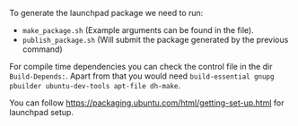 To generate the launchpad package we need to run:

* `make_package.sh` (Example arguments can be found in the file).
* `publish_package.sh` (Will submit the package generated by the previous command)

For compile time dependencies you can check the control file in the dir `Build-Depends:`.
Apart from that you would need `build-essential gnupg pbuilder ubuntu-dev-tools apt-file dh-make`.

You can follow https://packaging.ubuntu.com/html/getting-set-up.html for launchpad setup.

